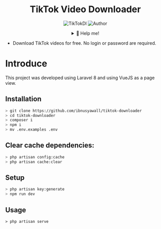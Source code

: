 <div align="center">
 
# TikTok Video Downloader
![TikTokDl](https://img.shields.io/badge/TikTok-Downloader-black)
![Author](https://img.shields.io/badge/Author-ibnusyawall-blue.svg?style=for-the-badge&logo=github)
<details>
 <summary>🥟 Help me!</summary>

 [Saweria](https://saweria.co/donate/ibnusyawall)
 
 [Paypal.me](https://paypal.me/syawal24)
 
</details>
</div>

- Download TikTok videos for free. No login or password are required.


# Introduce

This project was developed using Laravel 8 and using VueJS as a page view.


## Installation

```bash
> git clone https://github.com/ibnusyawall/tiktok-downloader
> cd tiktok-downloader
> composer i
> npm i
> mv .env.examples .env
```


## Clear cache dependencies:

```bash
> php artisan config:cache
> php artisan cache:clear
```


## Setup
```bash
> php artisan key:generate
> npm run dev
```


## Usage
```
> php artisan serve
```

